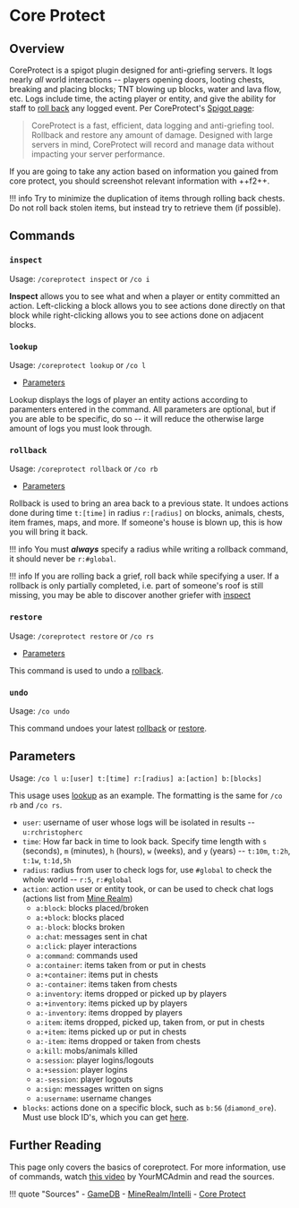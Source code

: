 # Core Protect

## Overview

CoreProtect is a spigot plugin designed for anti-griefing servers. It logs nearly *all* world interactions -- players opening doors, looting chests, breaking and placing blocks; TNT blowing up blocks, water and lava flow, etc. Logs include time, the acting player or entity, and give the ability for staff to [roll back](#rollback) any logged event. Per CoreProtect's [Spigot page](https://www.spigotmc.org/resources/coreprotect.8631/):

> CoreProtect is a fast, efficient, data logging and anti-griefing tool. Rollback and restore any amount of damage. Designed with large servers in mind, CoreProtect will record and manage data without impacting your server performance.

If you are going to take any action based on information you gained from core protect, you should screenshot relevant information with ++f2++. 

!!! info
    Try to minimize the duplication of items through rolling back chests. Do not roll back stolen items, but instead try to retrieve them (if possible). 


## Commands

### `inspect`
Usage: `/coreprotect inspect` or `/co i`

**Inspect** allows you to see what and when a player or entity committed an action. Left-clicking a block allows you to see actions done directly on that block while right-clicking allows you to see actions done on adjacent blocks.

### `lookup`

Usage: `/coreprotect lookup` or `/co l`

- [Parameters](#parameters)

Lookup displays the logs of player an entity actions according to paramenters entered in the command. All parameters are optional, but if you are able to be specific, do so -- it will reduce the otherwise large amount of logs you must look through.

### `rollback`
Usage: `/coreprotect rollback` or `/co rb`
 
- [Parameters](#parameters)

Rollback is used to bring an area back to a previous state. It undoes actions done during time `t:[time]` in radius `r:[radius]` on blocks, animals, chests, item frames, maps, and more. If someone's house is blown up, this is how you will bring it back.

!!! info
	You must ***always*** specify a radius while writing a rollback command, it should never be `r:#global`.

!!! info
	If you are rolling back a grief, roll back while specifying a user. If a rollback is only partially completed, i.e. part of someone's roof is still missing, you may be able to discover another griefer with [inspect](#inspect)

### `restore`

Usage: `/coreprotect restore` or `/co rs`

- [Parameters](#parameters)

This command is used to undo a [rollback](#rollback).

### `undo`
Usage: `/co undo`

This command undoes your latest [rollback](#rollback) or [restore](#restore).


## Parameters

Usage: `/co l u:[user] t:[time] r:[radius] a:[action] b:[blocks]`

This usage uses [lookup](#lookup) as an example. The formatting is the same for `/co rb` and `/co rs`.

- `user`: username of user whose logs will be isolated in results -- `u:rchristopherc`
- `time`: How far back in time to look back. Specify time length with `s` (seconds), `m` (minutes), `h` (hours), `w` (weeks), and `y` (years) -- `t:10m`, `t:2h`, `t:1w`, `t:1d,5h`
- `radius`: radius from user to check logs for, use `#global` to check the whole world -- `r:5`, `r:#global`
- `action`: action user or entity took, or can be used to check chat logs (actions list from [Mine Realm](https://www.minerealm.com/community/viewtopic.php?f=32&t=6781))
	- `a:block`: blocks placed/broken
	- `a:+block`: blocks placed
	- `a:-block`: blocks broken
	- `a:chat`: messages sent in chat
	- `a:click`: player interactions
	- `a:command`: commands used
	- `a:container`: items taken from or put in chests
	- `a:+container`: items put in chests
	- `a:-container`: items taken from chests
	- `a:inventory`: items dropped or picked up by players
	- `a:+inventory`: items picked up by players
	- `a:-inventory`: items dropped by players
	- `a:item`: items dropped, picked up, taken from, or put in chests
	- `a:+item`: items picked up or put in chests
	- `a:-item`: items dropped or taken from chests
	- `a:kill`: mobs/animals killed
	- `a:session`: player logins/logouts
	- `a:+session`: player logins
	- `a:-session`: player logouts
	- `a:sign`: messages written on signs
	- `a:username`: username changes
- `blocks`: actions done on a specific block, such as `b:56` (`diamond_ore`). Must use block ID's, which you can get [here](https://minecraftitemids.com/).

## Further Reading

This page only covers the basics of coreprotect. For more information, use of commands, watch [this video](https://www.youtube.com/watch?v=JwijCiueZ3Y) by YourMCAdmin and read the sources.

!!! quote "Sources"
	- [GameDB](https://gamedb.gg/games/minecraft/coreprotect-commands/)
	- [MineRealm/Intelli](https://www.minerealm.com/community/viewtopic.php?f=32&t=6781)
	- [Core Protect](https://www.spigotmc.org/resources/coreprotect.8631/)

